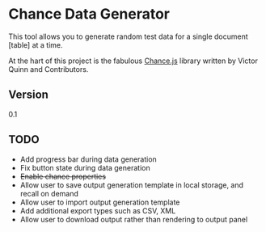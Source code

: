 Chance Data Generator
=====================

This tool allows you to generate random test data for a single document [table] at a time.

At the hart of this project is the fabulous [Chance.js](https://github.com/victorquinn/chancejs) library written by Victor Quinn and Contributors.

Version
----

0.1


TODO
----

- Add progress bar during data generation
- Fix button state during data generation
- ~~Enable chance properties~~
- Allow user to save output generation template in local storage, and recall on demand
- Allow user to import output generation template
- Add additional export types such as CSV, XML
- Allow user to download output rather than rendering to output panel